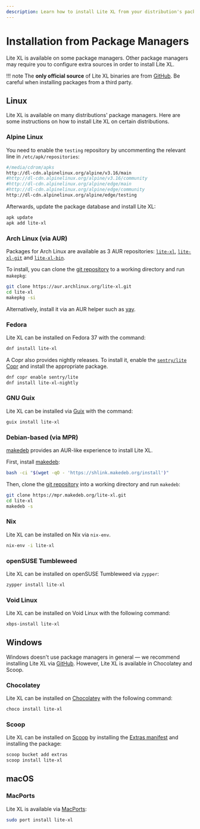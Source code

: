 ```yaml
---
description: Learn how to install Lite XL from your distribution's package managers.
---
```


# Installation from Package Managers

Lite XL is available on some package managers.
Other package managers may require you to configure extra sources in order to install Lite XL.

!!! note
    The **only official source** of Lite XL binaries are from [GitHub][1].
    Be careful when installing packages from a third party.

## Linux

Lite XL is available on many distributions' package managers.
Here are some instructions on how to install Lite XL on certain distributions.

### Alpine Linux

You need to enable the `testing` repository by uncommenting the relevant line in `/etc/apk/repositories`:

```sh
#/media/cdrom/apks
http://dl-cdn.alpinelinux.org/alpine/v3.16/main
#http://dl-cdn.alpinelinux.org/alpine/v3.16/community
#http://dl-cdn.alpinelinux.org/alpine/edge/main
#http://dl-cdn.alpinelinux.org/alpine/edge/community
http://dl-cdn.alpinelinux.org/alpine/edge/testing
```

Afterwards, update the package database and install Lite XL:

```sh
apk update
apk add lite-xl
```

### Arch Linux (via AUR)

Packages for Arch Linux are available as 3 AUR repositories: [`lite-xl`][2], [`lite-xl-git`][3] and [`lite-xl-bin`][4].

To install, you can clone the [git repository][5] to a working directory and run `makepkg`:

```sh
git clone https://aur.archlinux.org/lite-xl.git
cd lite-xl
makepkg -si
```

Alternatively, install it via an AUR helper such as [yay][6].

### Fedora

Lite XL can be installed on Fedora 37 with the command:

```sh
dnf install lite-xl
```

A Copr also provides nightly releases.
To install it, enable the [`sentry/lite` Copr][7] and install the appropriate package.

```sh
dnf copr enable sentry/lite
dnf install lite-xl-nightly
```

### GNU Guix

Lite XL can be installed via [Guix][8] with the command:

```sh
guix install lite-xl
```

### Debian-based (via MPR)

[makedeb][9] provides an AUR-like experience to install Lite XL.

First, install [makedeb][9]:

```sh
bash -ci "$(wget -qO - 'https://shlink.makedeb.org/install')"
```

Then, clone the [git repository][10] into a working directory and run `makedeb`:

```sh
git clone https://mpr.makedeb.org/lite-xl.git
cd lite-xl
makedeb -s
```

### Nix

Lite XL can be installed on Nix via `nix-env`.

```sh
nix-env -i lite-xl
```

### openSUSE Tumbleweed

Lite XL can be installed on openSUSE Tumbleweed via `zypper`:

```sh
zypper install lite-xl
```

### Void Linux

Lite XL can be installed on Void Linux with the following command:

```sh
xbps-install lite-xl
```


## Windows

Windows doesn't use package managers in general — we recommend installing Lite XL via [GitHub][1].
However, Lite XL is available in Chocolatey and Scoop.

### Chocolatey

Lite XL can be installed on [Chocolatey][11] with the following command:

```sh
choco install lite-xl
```

### Scoop

Lite XL can be installed on [Scoop][12] by installing the [Extras manifest][13] and installing the package:

```sh
scoop bucket add extras
scoop install lite-xl
```

## macOS

### MacPorts

Lite XL is available via [MacPorts][14]:

```sh
sudo port install lite-xl
```


[1]:  https://github.com/lite-xl/lite-xl/releases/latest
[2]:  https://aur.archlinux.org/packages/lite-xl
[3]:  https://aur.archlinux.org/packages/lite-xl-git
[4]:  https://aur.archlinux.org/packages/lite-xl-bin
[5]:  https://aur.archlinux.org/lite-xl.git
[6]:  https://github.com/Jguer/yay
[7]:  https://copr.fedorainfracloud.org/coprs/sentry/lite/
[8]:  https://packages.guix.gnu.org/packages/lite-xl/
[9]:  https://www.makedeb.org/
[10]: https://mpr.makedeb.org/lite-xl.git
[11]: https://community.chocolatey.org/packages/lite-xl
[12]: https://scoop.sh/#/apps?q=lite-xl
[13]: https://github.com/ScoopInstaller/Extras
[14]: https://ports.macports.org/port/lite-xl/
